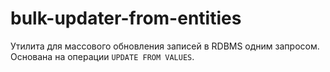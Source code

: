 # bulk-updater-from-entities
Утилита для массового обновления записей в RDBMS одним запросом. Основана на операции `UPDATE FROM VALUES`.
